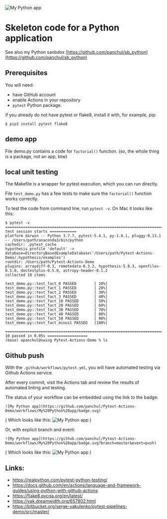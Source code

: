 ![My Python app](https://github.com/panchul/Pytest-Actions-Demo/workflows/My%20Python%20app/badge.svg)
# Skeleton code for a Python application

See also my Python sanbdox [https://github.com/panchul/sb_python](https://github.com/panchul/sb_python)

## Prerequisites

You will need:

- have GitHub account
- enable Actions in your repository
- `pytest` Python package.

if you already do not have pytest or flake8, install it with, for example, pip:

    $ pip3 install pytest flake8

## demo app

File demo.py contains a code for `factorial()` function. (so, the whole thing is a package, not an app, btw)

## local unit testing

The Makefile is a wrapper for pytest execution, which you can run directly.

File `test_demo.py` has a few tests to make sure the `factorial()` function works correctly.

To test the code from command line, run `pytest -v`. On Mac it looks like this:

    $ pytest -v
    ======================================================================= test session starts ============
    platform darwin -- Python 3.7.7, pytest-5.4.1, py-1.8.1, pluggy-0.13.1 -- /Users/path/anaconda3/bin/python
    cachedir: .pytest_cache
    hypothesis profile 'default' -> database=DirectoryBasedExampleDatabase('/Users/path/Pytest-Actions-Demo/.hypothesis/examples')
    rootdir: /Users/path/Pytest-Actions-Demo
    plugins: arraydiff-0.3, remotedata-0.3.2, hypothesis-5.8.3, openfiles-0.5.0, doctestplus-0.5.0, astropy-header-0.1.2
    collected 10 items                                                                                                                                                 
    
    test_demo.py::test_fact_0 PASSED        [ 10%]
    test_demo.py::test_fact_1 PASSED        [ 20%]
    test_demo.py::test_fact_2 PASSED        [ 30%]
    test_demo.py::test_fact_3 PASSED        [ 40%]
    test_demo.py::test_fact_10 PASSED       [ 50%]
    test_demo.py::test_fact_20 PASSED       [ 60%]
    test_demo.py::test_fact_30 PASSED       [ 70%]
    test_demo.py::test_fact_40 PASSED       [ 80%]
    test_demo.py::test_fact_50 PASSED       [ 90%]
    test_demo.py::test_fact_minus1 PASSED   [100%]
    
    ======================================================================== 10 passed in 0.05s ==================
    (base) apanchul@swing Pytest-Actions-Demo % ls

## Github push

With the `.github/workflows/pytest.yml`, you will have automated testing via Github Actions service.

After every commit, visit the Actions tab and review the results of automated linting and testing.

The status of your workflow can be embedded using the link to the badge:

`![My Python app](https://github.com/panchul/Pytest-Actions-Demo/workflows/My%20Python%20app/badge.svg)`

( Which looks like this: ![My Python app](https://github.com/panchul/Pytest-Actions-Demo/workflows/My%20Python%20app/badge.svg) )

Or, with explicit branch and event:

`![My Python app](https://github.com/panchul/Pytest-Actions-Demo/workflows/My%20Python%20app/badge.svg?branch=master&event=push)`

( Which looks like this: ![My Python app](https://github.com/panchul/Pytest-Actions-Demo/workflows/My%20Python%20app/badge.svg?branch=master&event=push) )


## Links:

 * https://realpython.com/pytest-python-testing/
 * https://docs.github.com/en/actions/language-and-framework-guides/using-python-with-github-actions
 * https://flake8.pycqa.org/en/latest/
 * https://vak.dreamwidth.org/657802.html
 * https://bitbucket.org/serge-vakulenko/pytest-pipelines-demo/src/master/